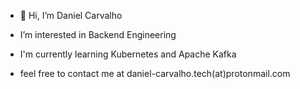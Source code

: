 - 👋 Hi, I’m Daniel Carvalho

- I’m interested in Backend Engineering 

- I'm currently learning Kubernetes and Apache Kafka

- feel free to contact me at daniel-carvalho.tech(at)protonmail.com

<!---
danielpacarvalho/danielpacarvalho is a ✨ special ✨ repository because its `README.md` (this file) appears on your GitHub profile.
You can click the Preview link to take a look at your changes.
--->
